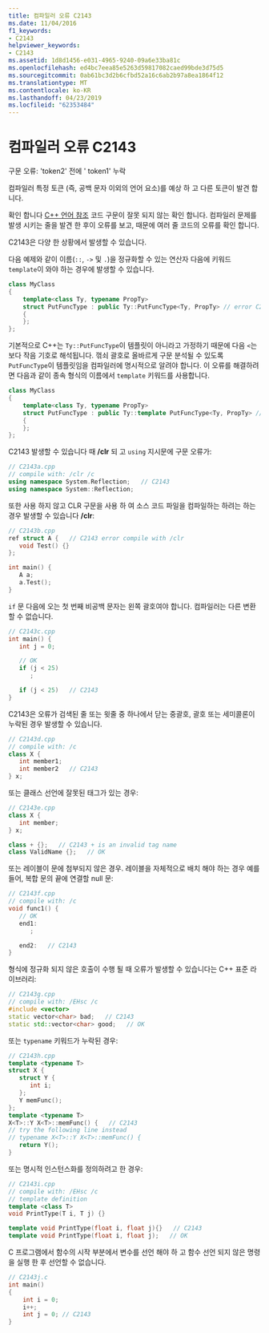 ```yaml
---
title: 컴파일러 오류 C2143
ms.date: 11/04/2016
f1_keywords:
- C2143
helpviewer_keywords:
- C2143
ms.assetid: 1d8d1456-e031-4965-9240-09a6e33ba81c
ms.openlocfilehash: ed4bc7eea85e5263d59817082caed99bde3d75d5
ms.sourcegitcommit: 0ab61bc3d2b6cfbd52a16c6ab2b97a8ea1864f12
ms.translationtype: MT
ms.contentlocale: ko-KR
ms.lasthandoff: 04/23/2019
ms.locfileid: "62353484"
---
```

# <a name="compiler-error-c2143"></a>컴파일러 오류 C2143

구문 오류: 'token2' 전에 ' token1' 누락

컴파일러 특정 토큰 (즉, 공백 문자 이외의 언어 요소)를 예상 하 고 다른 토큰이 발견 합니다.

확인 합니다 [ C++ 언어 참조](../../cpp/cpp-language-reference.md) 코드 구문이 잘못 되지 않는 확인 합니다. 컴파일러 문제를 발생 시키는 줄을 발견 한 후이 오류를 보고, 때문에 여러 줄 코드의 오류를 확인 합니다.

C2143은 다양 한 상황에서 발생할 수 있습니다.

다음 예제와 같이 이름(`::`, `->` 및 `.`)을 정규화할 수 있는 연산자 다음에 키워드 `template`이 와야 하는 경우에 발생할 수 있습니다.

```cpp
class MyClass
{
    template<class Ty, typename PropTy>
    struct PutFuncType : public Ty::PutFuncType<Ty, PropTy> // error C2143
    {
    };
};
```

기본적으로 C++는 `Ty::PutFuncType`이 템플릿이 아니라고 가정하기 때문에 다음 `<`는 보다 작음 기호로 해석됩니다.  꺾쇠 괄호로 올바르게 구문 분석될 수 있도록 `PutFuncType`이 템플릿임을 컴파일러에 명시적으로 알려야 합니다. 이 오류를 해결하려면 다음과 같이 종속 형식의 이름에서 `template` 키워드를 사용합니다.

```cpp
class MyClass
{
    template<class Ty, typename PropTy>
    struct PutFuncType : public Ty::template PutFuncType<Ty, PropTy> // correct
    {
    };
};
```

C2143 발생할 수 있습니다 때 **/clr** 되 고 `using` 지시문에 구문 오류가:

```cpp
// C2143a.cpp
// compile with: /clr /c
using namespace System.Reflection;   // C2143
using namespace System::Reflection;
```

또한 사용 하지 않고 CLR 구문을 사용 하 여 소스 코드 파일을 컴파일하는 하려는 하는 경우 발생할 수 있습니다 **/clr**:

```cpp
// C2143b.cpp
ref struct A {   // C2143 error compile with /clr
   void Test() {}
};

int main() {
   A a;
   a.Test();
}
```

`if` 문 다음에 오는 첫 번째 비공백 문자는 왼쪽 괄호여야 합니다. 컴파일러는 다른 변환할 수 없습니다.

```cpp
// C2143c.cpp
int main() {
   int j = 0;

   // OK
   if (j < 25)
      ;

   if (j < 25)   // C2143
}
```

C2143은 오류가 검색된 줄 또는 윗줄 중 하나에서 닫는 중괄호, 괄호 또는 세미콜론이 누락된 경우 발생할 수 있습니다.

```cpp
// C2143d.cpp
// compile with: /c
class X {
   int member1;
   int member2   // C2143
} x;
```

또는 클래스 선언에 잘못된 태그가 있는 경우:

```cpp
// C2143e.cpp
class X {
   int member;
} x;

class + {};   // C2143 + is an invalid tag name
class ValidName {};   // OK
```

또는 레이블이 문에 첨부되지 않은 경우. 레이블을 자체적으로 배치 해야 하는 경우 예를 들어, 복합 문의 끝에 연결할 null 문:

```cpp
// C2143f.cpp
// compile with: /c
void func1() {
   // OK
   end1:
      ;

   end2:   // C2143
}
```

형식에 정규화 되지 않은 호출이 수행 될 때 오류가 발생할 수 있습니다는 C++ 표준 라이브러리:

```cpp
// C2143g.cpp
// compile with: /EHsc /c
#include <vector>
static vector<char> bad;   // C2143
static std::vector<char> good;   // OK
```

또는 `typename` 키워드가 누락된 경우:

```cpp
// C2143h.cpp
template <typename T>
struct X {
   struct Y {
      int i;
   };
   Y memFunc();
};
template <typename T>
X<T>::Y X<T>::memFunc() {   // C2143
// try the following line instead
// typename X<T>::Y X<T>::memFunc() {
   return Y();
}
```

또는 명시적 인스턴스화를 정의하려고 한 경우:

```cpp
// C2143i.cpp
// compile with: /EHsc /c
// template definition
template <class T>
void PrintType(T i, T j) {}

template void PrintType(float i, float j){}   // C2143
template void PrintType(float i, float j);   // OK
```

C 프로그램에서 함수의 시작 부분에서 변수를 선언 해야 하 고 함수 선언 되지 않은 명령을 실행 한 후 선언할 수 없습니다.

```C
// C2143j.c
int main()
{
    int i = 0;
    i++;
    int j = 0; // C2143
}
```
